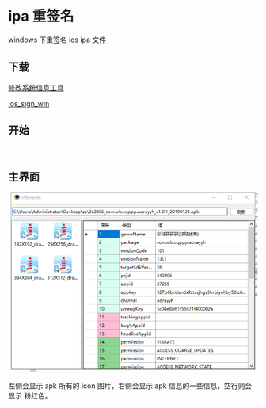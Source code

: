# ipa 重签名

windows 下重签名 ios  ipa 文件

## 下载

[修改系统信息工具](http://gui.vigame.cn/apkInfo/v1.0.5/apkInfo_1.0.5.zip)

[ios_sign_win](http://gui.vigame.cn/apkInfo/v1.0.5/apkInfo_1.0.5.zip)

## 开始

​	



## 主界面

![main](../.gitbook/assets/main.png)



左侧会显示 apk 所有的 icon 图片，右侧会显示 apk 信息的一些信息，空行则会显示 粉红色。